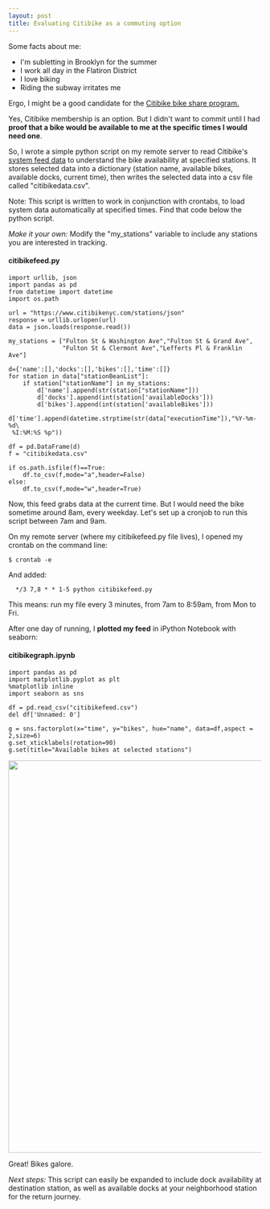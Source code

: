 ```yaml
---
layout: post
title: Evaluating Citibike as a commuting option
---
```


Some facts about me:

 * I'm subletting in Brooklyn for the summer
 * I work all day in the Flatiron District
 * I love biking
 * Riding the subway irritates me

Ergo, I might be a good candidate for the <a href="https://www.citibikenyc.com/" target="_blank">Citibike bike share program.</a>

Yes, Citibike membership is an option. But I didn't want to commit until I had <b>proof that a bike would be available to me at the specific times I would need one</b>.

So, I wrote a simple python script on my remote server to read Citibike's <a href = "https://www.citibikenyc.com/stations/json" target="_blank">system feed data</a> to understand the bike availability at specified stations. It stores selected data into a dictionary (station name, available bikes, available docks, current time), then writes the selected data into a csv file called "citibikedata.csv".

Note: This script is written to work in conjunction with crontabs, to load system data automatically at specified times. Find that code below the python script.

<i>Make it your own:</i> Modify the "my_stations" variable to include any stations you are interested in tracking.

#### citibikefeed.py

```
import urllib, json
import pandas as pd
from datetime import datetime
import os.path

url = "https://www.citibikenyc.com/stations/json"
response = urllib.urlopen(url)
data = json.loads(response.read())

my_stations = ["Fulton St & Washington Ave","Fulton St & Grand Ave",
               "Fulton St & Clermont Ave","Lefferts Pl & Franklin Ave"]

d={'name':[],'docks':[],'bikes':[],'time':[]}
for station in data["stationBeanList"]:
    if station["stationName"] in my_stations:
        d['name'].append(str(station["stationName"]))
        d['docks'].append(int(station['availableDocks']))
        d['bikes'].append(int(station['availableBikes']))
        d['time'].append(datetime.strptime(str(data["executionTime"]),"%Y-%m-%d\
 %I:%M:%S %p"))

df = pd.DataFrame(d)
f = "citibikedata.csv"

if os.path.isfile(f)==True:
    df.to_csv(f,mode="a",header=False)
else:
    df.to_csv(f,mode="w",header=True)
```

Now, this feed grabs data at the current time. But I would need the bike sometime around 8am, every weekday. Let's set up a cronjob to run this script between 7am and 9am.

On my remote server (where my citibikefeed.py file lives), I opened my crontab on the command line:

```
$ crontab -e
```
And added:

```
  */3 7,8 * * 1-5 python citibikefeed.py
```

This means: run my file every 3 minutes, from 7am to 8:59am, from Mon to Fri.

After one day of running, I <b>plotted my feed</b> in iPython Notebook with seaborn:

#### citibikegraph.ipynb
```
import pandas as pd
import matplotlib.pyplot as plt
%matplotlib inline
import seaborn as sns

df = pd.read_csv("citibikefeed.csv") 
del df['Unnamed: 0']

g = sns.factorplot(x="time", y="bikes", hue="name", data=df,aspect = 2,size=6)
g.set_xticklabels(rotation=90)
g.set(title="Available bikes at selected stations")
```

<img style= "width: 780px;" src="http://cgerson.github.io/images/availbikes.png">

Great! Bikes galore.

<i>Next steps:</i> This script can easily be expanded to include dock availability at destination station, as well as available docks at your neighborhood station for the return journey.